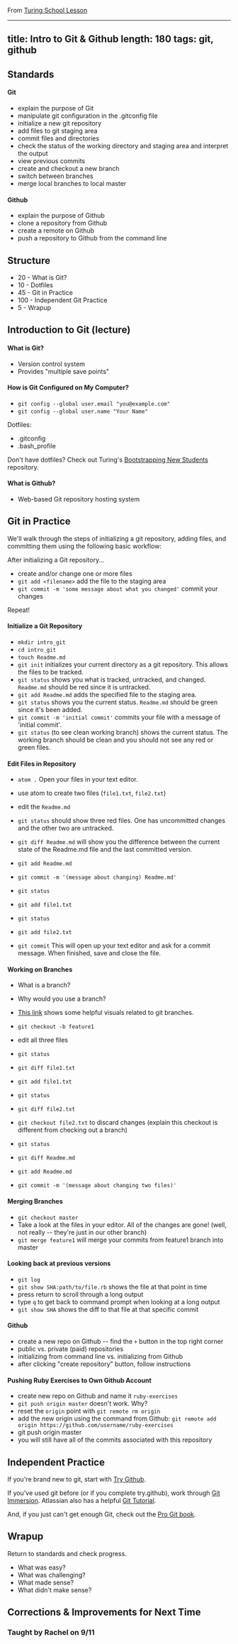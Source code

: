From [Turing School Lesson](https://github.com/turingschool/lesson_plans/blob/master/ruby_01-object_oriented_programming_with_ruby/intro_to_git.markdown)



---
title: Intro to Git & Github
length: 180
tags: git, github
---

## Standards

#### Git

* explain the purpose of Git
* manipulate git configuration in the .gitconfig file
* initialize a new git repository
* add files to git staging area
* commit files and directories
* check the status of the working directory and staging area and interpret the output
* view previous commits
* create and checkout a new branch
* switch between branches 
* merge local branches to local master

#### Github

* explain the purpose of Github
* clone a repository from Github
* create a remote on Github  
* push a repository to Github from the command line

## Structure

* 20 - What is Git?
* 10 - Dotfiles
* 45 - Git in Practice
* 100 - Independent Git Practice
* 5 - Wrapup

## Introduction to Git (lecture)

#### What is Git?

* Version control system
* Provides "multiple save points"

#### How is Git Configured on My Computer? 

* `git config --global user.email "you@example.com"`
* `git config --global user.name "Your Name"`

Dotfiles: 
* .gitconfig
* .bash_profile

Don't have dotfiles? Check out Turing's [Bootstrapping New Students](https://github.com/turingschool/bootstrap_new_students) repository. 

#### What is Github? 

* Web-based Git repository hosting system

## Git in Practice

We'll walk through the steps of initializing a git repository, adding files, and committing them using the following basic workflow:

After initializing a Git repository...
* create and/or change one or more files
* `git add <filename>` add the file to the staging area
* `git commit -m 'some message about what you changed'` commit your changes

Repeat!

#### Initialize a Git Repository

* `mkdir intro_git`
* `cd intro_git`
* `touch Readme.md`
* `git init` initializes your current directory as a git repository. This allows the files to be tracked. 
* `git status` shows you what is tracked, untracked, and changed. `Readme.md` should be red since it is untracked.
* `git add Readme.md` adds the specified file to the staging area.
* `git status` shows you the current status. `Readme.md` should be green since it's been added. 
* `git commit -m 'initial commit'` commits your file with a message of 'initial commit'. 
* `git status` (to see clean working branch) shows the current status. The working branch should be clean and you should not see any red or green files.

#### Edit Files in Repository

* `atom .` Open your files in your text editor. 
* use atom to create two files (`file1.txt`, `file2.txt`)
* edit the `Readme.md`

* `git status` should show three red files. One has uncommitted changes and the other two are untracked.
* `git diff Readme.md` will show you the difference between the current state of the Readme.md file and the last committed version.
* `git add Readme.md`
* `git commit -m '(message about changing) Readme.md'`
* `git status`
* `git add file1.txt`
* `git status`
* `git add file2.txt`
* `git commit` This will open up your text editor and ask for a commit message. When finished, save and close the file. 

#### Working on Branches

* What is a branch?
* Why would you use a branch?
* [This link](http://git-scm.com/book/en/Git-Branching-Basic-Branching-and-Merging) shows some helpful visuals related to git branches.

* `git checkout -b feature1`
* edit all three files
* `git status`
* `git diff file1.txt`
* `git add file1.txt`
* `git status`
* `git diff file2.txt`
* `git checkout file2.txt` to discard changes (explain this checkout is different from checking out a branch)
* `git status`
* `git diff Readme.md`
* `git add Readme.md`
* `git commit -m '(message about changing two files)'`

#### Merging Branches

* `git checkout master`
* Take a look at the files in your editor. All of the changes are gone! (well, not really -- they're just in our other branch)
* `git merge feature1` will merge your commits from feature1 branch into master

#### Looking back at previous versions 

* `git log`
* `git show SHA:path/to/file.rb` shows the file at that point in time
* press return to scroll through a long output
* type `q` to get back to command prompt when looking at a long output
* `git show SHA` shows the diff to that file at that specific commit
	
#### Github

* create a new repo on Github -- find the `+` button in the top right corner
* public vs. private (paid) repositories
* initializing from command line vs. initializing from Github
* after clicking "create repository" button, follow instructions

#### Pushing Ruby Exercises to Own Github Account

* create new repo on Github and name it `ruby-exercises`
* `git push origin master` doesn't work. Why? 
* reset the `origin` point with `git remote rm origin`
* add the new origin using the command from Github: `git remote add origin https://github.com/username/ruby-exercises`
* git push origin master
* you will still have all of the commits associated with this repository

## Independent Practice

If you're brand new to git, start with [Try Github](https://try.github.io/levels/1/challenges/1).

If you've used git before (or if you complete try.github), work through [Git Immersion](http://gitimmersion.com/). Atlassian also has a helpful [Git Tutorial](https://www.atlassian.com/git/tutorials/setting-up-a-repository).

And, if you just can't get enough Git, check out the [Pro Git book](http://git-scm.com/book).

## Wrapup

Return to standards and check progress.
* What was easy?
* What was challenging?
* What made sense?
* What didn't make sense?

## Corrections & Improvements for Next Time

### Taught by Rachel on 9/11